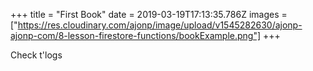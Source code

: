 +++
title = "First Book"
date = 2019-03-19T17:13:35.786Z
images = ["https://res.cloudinary.com/ajonp/image/upload/v1545282630/ajonp-ajonp-com/8-lesson-firestore-functions/bookExample.png"]
+++

Check t'logs
